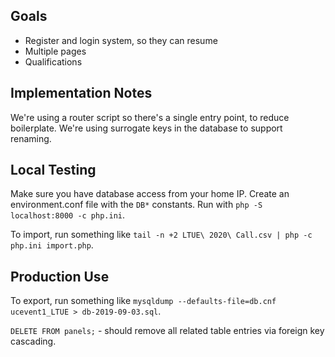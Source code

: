 ## Goals

* Register and login system, so they can resume
* Multiple pages
* Qualifications

## Implementation Notes

We're using a router script so there's a single entry point, to reduce boilerplate. We're using surrogate keys in the database to support renaming.

## Local Testing

Make sure you have database access from your home IP. Create an environment.conf file with the `DB*` constants. Run with `php -S localhost:8000 -c php.ini`.

To import, run something like `tail -n +2 LTUE\ 2020\ Call.csv | php -c php.ini import.php`.


## Production Use

To export, run something like `mysqldump --defaults-file=db.cnf ucevent1_LTUE > db-2019-09-03.sql`.

`DELETE FROM panels;` - should remove all related table entries via foreign key cascading.
